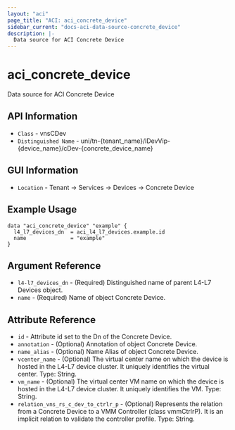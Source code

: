 ```yaml
---
layout: "aci"
page_title: "ACI: aci_concrete_device"
sidebar_current: "docs-aci-data-source-concrete_device"
description: |-
  Data source for ACI Concrete Device
---
```


# aci_concrete_device #

Data source for ACI Concrete Device

## API Information ##

* `Class` - vnsCDev
* `Distinguished Name` - uni/tn-{tenant_name}/lDevVip-{device_name}/cDev-{concrete_device_name}

## GUI Information ##

* `Location` - Tenant -> Services -> Devices -> Concrete Device

## Example Usage ##

```hcl
data "aci_concrete_device" "example" {
  l4_l7_devices_dn  = aci_l4_l7_devices.example.id
  name              = "example"
}
```

## Argument Reference ##

* `l4-l7_devices_dn` - (Required) Distinguished name of parent L4-L7 Devices object.
* `name` - (Required) Name of object Concrete Device.

## Attribute Reference ##
* `id` - Attribute id set to the Dn of the Concrete Device.
* `annotation` - (Optional) Annotation of object Concrete Device.
* `name_alias` - (Optional) Name Alias of object Concrete Device.
* `vcenter_name` - (Optional) The virtual center name on which the device is hosted in the L4-L7 device cluster. It uniquely identifies the virtual center. Type: String.
* `vm_name` - (Optional) The virtual center VM name on which the device is hosted in the L4-L7 device cluster. It uniquely identifies the VM. Type: String.
* `relation_vns_rs_c_dev_to_ctrlr_p` - (Optional) Represents the relation from a Concrete Device to a VMM Controller (class vmmCtrlrP). It is an implicit relation to validate the controller profile. Type: String.
